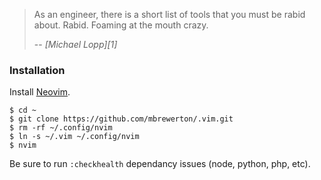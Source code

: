 > As an engineer, there is a short list of tools that you must be rabid about. Rabid. Foaming at the mouth crazy.
>
> -- <cite>[Michael Lopp][1]</cite>

### Installation

Install [Neovim](https://github.com/neovim/neovim).

```
$ cd ~
$ git clone https://github.com/mbrewerton/.vim.git
$ rm -rf ~/.config/nvim
$ ln -s ~/.vim ~/.config/nvim
$ nvim
```

Be sure to run `:checkhealth` dependancy issues (node, python, php, etc).
